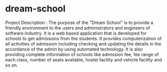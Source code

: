 # dream-school
Project Description :
The purpose of the "Dream School" is to provide a friendly environment to the users and
administrators and engineers of software industry. It is a web based application that is developed for
schools to get admissions from the students.
It provides computerization of all activities of admission including checking and updating
the details in the accordance of the admin by using automated technology. It is also providing complete
information of schools like admission fee, fee range of each class, number of seats available, hostel
facility and vehicle facility and so on.
